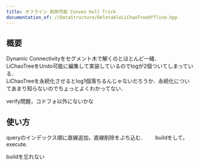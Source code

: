 ```yaml
---
title: オフライン 削除可能 Convex Hull Trick  
documentation_of: //DataStructure/DeletableLiChaoTreeOffline.hpp
---
```


## 概要  
Dynamic Connectivityをセグメント木で解くのとほとんど一緒．  
LiChaoTreeをUndo可能に編集して実装しているのでlogが2個ついてしまっている．  
LiChaoTreeを永続化させるとlog1個落ちるんじゃないだろうか．永続化についてあまり知らないのでちょっとよくわかってない．  

verify問題，コドフォ以外にないかな  

## 使い方  
queryのインデックス順に直線追加，直線削除をぶち込む．　　
buildをして，execute.  

buildを忘れない  
